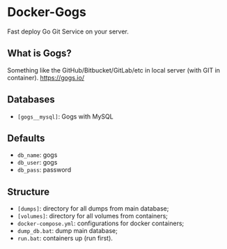 # Docker-Gogs
Fast deploy Go Git Service on your server.

## What is Gogs?
Something like the GitHub/Bitbucket/GitLab/etc in local server (with GIT in container).
https://gogs.io/

## Databases
* `[gogs__mysql]`: Gogs with MySQL

## Defaults
* `db_name`: gogs
* `db_user`: gogs
* `db_pass`: password

## Structure
* `[dumps]`: directory for all dumps from main database;
* `[volumes]`: directory for all volumes from containers;
* `docker-compose.yml`: configurations for docker containers;
* `dump_db.bat`: dump main database;
* `run.bat`: containers up (run first).
